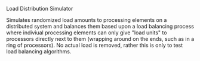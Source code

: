 Load Distribution Simulator

Simulates randomized load amounts to processing elements on a distributed system and balances them based upon a load balancing process where indiviual processing elements can only give "load units" to processors directly next to them (wrapping around on the ends, such as in a ring of processors). No actual load is removed, rather this is only to test load balancing algorithms.
